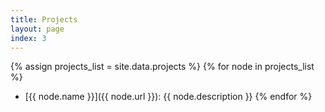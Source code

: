 ```yaml
---
title: Projects
layout: page
index: 3
---
```


{% assign projects_list = site.data.projects %}
{% for node in projects_list %}
  * [{{ node.name }}]({{ node.url }}): {{ node.description }}
{% endfor %}

